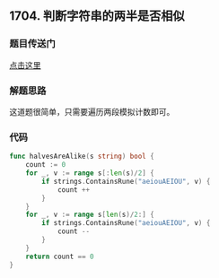 ## 1704. 判断字符串的两半是否相似

### 题目传送门

[点击这里](https://leetcode.cn/problems/determine-if-string-halves-are-alike/)

### 解题思路 

这道题很简单，只需要遍历两段模拟计数即可。

### 代码

```go
func halvesAreAlike(s string) bool {
    count := 0
    for _, v := range s[:len(s)/2] {
        if strings.ContainsRune("aeiouAEIOU", v) {
            count ++
        }
    }
    for _, v := range s[len(s)/2:] {
        if strings.ContainsRune("aeiouAEIOU", v) {
            count --
        }
    }
    return count == 0
}

```